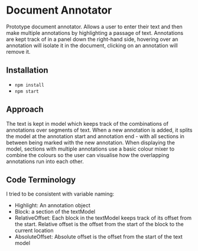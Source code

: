 
# Document Annotator

Prototype document annotator. Allows a user to enter their text and then make multiple annotations by highlighting a passage of text. Annotations are kept track of in a panel down the right-hand side, hovering over an annotation will isolate it in the document, clicking on an annotation will remove it.

## Installation

- `npm install`
- `npm start`

## Approach

The text is kept in model which keeps track of the combinations of annotations over segments of text. When a new annotation is added, it splits the model at the annotation start and annotation end - with all sections in between being marked with the new annotation. When displaying the model, sections with multiple annotations use a basic colour mixer to combine the colours so the user can visualise how the overlapping annotations run into each other.

## Code Terminology

I tried to be consistent with variable naming:

- Highlight: An annotation object
- Block: a section of the textModel
- RelativeOffset: Each block in the textModel keeps track of its offset from the start. Relative offset is the offset from the start of the block to the current location
- AbsoluteOffset: Absolute offset is the offset from the start of the text model
